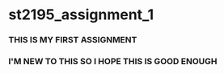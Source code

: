 # st2195_assignment_1

### THIS IS MY FIRST ASSIGNMENT
### I'M NEW TO THIS SO I HOPE THIS IS GOOD ENOUGH
